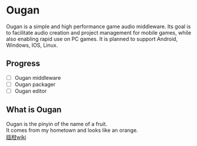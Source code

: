 # Ougan
Ougan is a simple and high performance game audio middleware. Its goal is to facilitate audio creation and project management for mobile games, while also enabling rapid use on PC games. It is planned to support Android, Windows, IOS, Linux.  

## Progress
- [ ] Ougan middleware
- [ ] Ougan packager
- [ ] Ougan editor

## What is Ougan
Ougan is the pinyin of the name of a fruit.  
It comes from my hometown and looks like an orange.  
[瓯柑wiki](https://zh.wikipedia.org/wiki/%E7%93%AF%E6%9F%91)